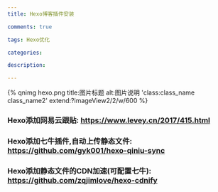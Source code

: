 ```yaml
---
title: Hexo博客插件安装

comments: true    

tags: Hexo优化

categories: 

description: 

---
```



{% qnimg hexo.png title:图片标题 alt:图片说明 'class:class_name class_name2' extend:?imageView2/2/w/600 %}


<!--more-->


### Hexo添加网易云跟贴: https://www.levey.cn/2017/415.html


### Hexo添加七牛插件,自动上传静态文件: https://github.com/gyk001/hexo-qiniu-sync


### Hexo添加静态文件的CDN加速(可配置七牛): https://github.com/zqjimlove/hexo-cdnify